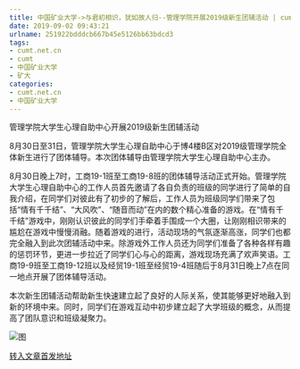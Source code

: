 ```yaml
---
title: 中国矿业大学->与君初相识，犹如故人归--管理学院开展2019级新生团辅活动 | cumt.net.cn
date: 2019-09-02 09:43:21
urlname: 251922bdddcb667b45e5126bb63bdcd3
tags: 
- cumt.net.cn
- cumt
- 中国矿业大学
- 矿大
categories:
- cumt.net.cn
- 中国矿业大学
---
```



管理学院大学生心理自助中心开展2019级新生团辅活动

8月30日至31日，管理学院大学生心理自助中心于博4楼B区对2019级管理学院全体新生进行了团体辅导。本次团体辅导由管理学院大学生心理自助中心主办。

8月30日晚上7时，工商19-1班至工商19-8班的团体辅导活动正式开始。管理学院大学生心理自助中心的工作人员首先邀请了各自负责的班级的同学进行了简单的自我介绍，在同学们对彼此有了初步的了解后，工作人员为班级同学们带来了包括“情有千千结”、“大风吹”、“随音而动”在内的数个精心准备的游戏。在“情有千千结”游戏中，刚刚认识彼此的同学们手牵着手围成一个大圈，让刚刚相识带来的尴尬在游戏中慢慢消融。随着游戏的进行，活动现场的气氛逐渐高涨，同学们也都完全融入到此次团辅活动中来。除游戏外工作人员还为同学们准备了各种各样有趣的惩罚环节，更进一步拉近了同学们心与心的距离，游戏现场充满了欢声笑语。工商19-9班至工商19-12班以及经贸19-1班至经贸19-4班随后于8月31日晚上7点在同一地点开展了团体辅导活动。

本次新生团辅活动帮助新生快速建立起了良好的人际关系，使其能够更好地融入到新的环境中来。同时，同学们在游戏互动中初步建立起了大学班级的概念，从而提高了团队意识和班级凝聚力。



![图](http://xwzx.cumt.edu.cn/_upload/article/images/8e/79/9bae97cd43938bfefe68870487a7/02b24166-1f9e-48a6-956e-b76665d17ae8.jpg)

[转入文章首发地址](http://xwzx.cumt.edu.cn/35/14/c523a537876/page.htm)